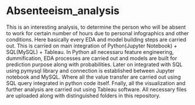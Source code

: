 # Absenteeism_analysis
This is an interesting analysis, to determine the person who will be absent to work for certain number of hours due to personal infographics and other conditions. Here basically every EDA and model building steps are carried out. 
This is carried on main integration of Python(Jupyter Notebook) + SQL(MySQL) + Tableau. 
In Python all necessaru feature engineering, dummification, EDA processes are carried out and models are built for prediction purpose along with probabilities.
Later on integrated with SQL using pymysql library and connection is established between Jupyter notebook and MySQL. Where all the value transfer are carried out using SQL query integrated in python code itself.
Fnally, all the visualization and further analysis are carried out using Tableau software.
All necessary files are uploaded along with distinguished folders in this repository.
